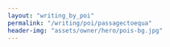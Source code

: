 ```yaml
---
layout: "writing_by_poi"
permalink: "/writing/poi/passagectoequa"
header-img: "assets/owner/hero/pois-bg.jpg"
---
```

